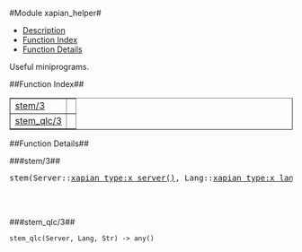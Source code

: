 

#Module xapian_helper#
* [Description](#description)
* [Function Index](#index)
* [Function Details](#functions)


Useful miniprograms.

<a name="index"></a>

##Function Index##


<table width="100%" border="1" cellspacing="0" cellpadding="2" summary="function index"><tr><td valign="top"><a href="#stem-3">stem/3</a></td><td></td></tr><tr><td valign="top"><a href="#stem_qlc-3">stem_qlc/3</a></td><td></td></tr></table>


<a name="functions"></a>

##Function Details##

<a name="stem-3"></a>

###stem/3##




<pre>stem(Server::<a href="xapian_type.md#type-x_server">xapian_type:x_server()</a>, Lang::<a href="xapian_type.md#type-x_language_code">xapian_type:x_language_code()</a>, Str::<a href="xapian_type.md#type-x_string">xapian_type:x_string()</a>) -> [#x_term{}]</pre>
<br></br>


<a name="stem_qlc-3"></a>

###stem_qlc/3##




`stem_qlc(Server, Lang, Str) -> any()`

